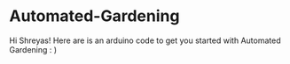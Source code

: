 Automated-Gardening
===================

Hi Shreyas!  Here are is an arduino code to get you started with Automated Gardening : )
